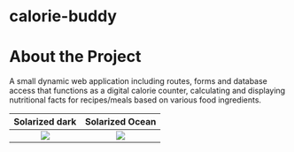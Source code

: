 # calorie-buddy

# About the Project
A small dynamic web application including routes, forms and database access that functions as a digital calorie counter, calculating and displaying nutritional facts for recipes/meals based on various food ingredients.


Solarized dark             |  Solarized Ocean
:-------------------------:|:-------------------------:
![](https://user-images.githubusercontent.com/58553029/197101574-34b68a67-ccb7-48fe-9b76-cef212d5f5fc.png)  |  ![](https://user-images.githubusercontent.com/58553029/197101595-cef42b16-bbb2-4781-8c4c-83705e0926a2.png)
